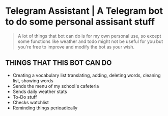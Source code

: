 # Telegram Assistant | A Telegram bot to do some personal assisant stuff

>A lot of things that bot can do is for my own personal use, so except some functions like weather and todo might not be useful for you but you're free to improve and modify the bot as your wish.

## THINGS THAT THIS BOT CAN DO

- Creating a vocabulary list translating, adding, deleting words, cleaning list, showing words
- Sends the menu of my school's cafeteria
- Sends  daily weather stats
- To-Do stuff
- Checks watchlist
- Reminding things perioadically
